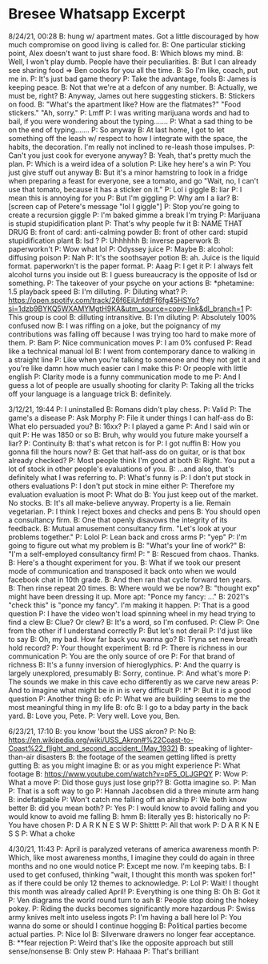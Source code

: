 # Bresee Whatsapp Excerpt

8/24/21, 00:28
B: hung w/ apartment mates. Got a little discouraged by how much compromise on good living is called for.
B: One particular sticking point, Alex doesn't want to just share food.
B: Which blows my mind.
B: Well, I won't play dumb. People have their peculiarities.
B: But I can already see sharing food => Ben cooks for you all the time.
B: So I'm like, coach, put me in.
P: It's just bad game theory
P: Take the advantage, fools
B: James is keeping peace.
B: Not that we're at a defcon of any number.
B: Actually, we must be, right?
B: Anyway, James out here suggesting stickers.
B: Stickers on food.
B: "What's the apartment like? How are the flatmates?"
"Food stickers."
"Ah, sorry."
P: Lmff
P: I was writing marijuana words and had to bail, if you were wondering about the typing.......
P: What a sad thing to be on the end of typing.......
P: So anyway
B: At last home, I got to let something off the leash w/ respect to how I integrate with the space, the habits, the decoration. I'm really not inclined to re-leash those impulses.
P: Can't you just cook for everyone anyway?
B: Yeah, that's pretty much the plan.
P: Which is a weird idea of a solution
P: Like hey here's a win
P: You just give stuff out anyway
B: But it's a minor hamstring to look in a fridge when preparing a feast for everyone, see a tomato, and go "Wait, no, I can't use that tomato, because it has a sticker on it."
P: Lol i giggle
B: liar
P: I mean this is annoying for you
P: But I'm giggling
P: Why am I a liar?
B: [screen cap of Petere's message "lol I giggle"]
P: Stop you're going to create a recursion giggle
P: I'm baked gimme a break I'm trying
P: Marijuana is stupid stupidification plant
P: That's why people fw it
B: NAME THAT DRUG
B: front of card: anti-calming powder
B: front of other card: stupid stupidification plant
B: lsd ?
P: Uhhhhhh
B: inverse paperwork
B: paperworkn't
P: Wow what lol
P: Odyssey juice
P: Maybe
B: alcohol: diffusing poison
P: Nah
P: It's the soothsayer potion
B: ah. Juice is the liquid format. paperworkn't is the paper format.
P: Aaag
P: I get it
P: I always felt alcohol turns you inside out
B: I guess bureaucracy is the opposite of lsd or something.
P: The takeover of your psyche on your actions
B: \*phetamine: 1.5 playback speed
B: I'm dilluting.
P: Diluting what?
P: https://open.spotify.com/track/26f6EiUnfdtFf6fg45HSYo?si=1dzb9BYKQ5WXAMYMgtH9KA&utm_source=copy-link&dl_branch=1
P: This group is cool
B: dilluting intransitive.
B: I'm diluting
P: Absolutely 100% confused now
B: I was riffing on a joke, but the poignancy of my contributions was falling off because I was trying too hard to make more of them.
P: Bam
P: Nice communication moves
P: I am 0% confused
P: Read like a technical manual lol
B: I went from contemporary dance to walking in a straight line
P: Like when you're talking to someone and they not get it and you're like damn how much easier can I make this
P: Or people with little english
P: Clarity mode is a funny communication mode to me
P: And I guess a lot of people are usually shooting for clarity
P: Taking all the tricks off your language is a language trick
B: definitely.

3/12/21, 19:44
P: I uninstalled
B: Romans didn't play chess.
P: Valid
P: The game's a disease
P: Ask Morphy
P: File it under things I can half-ass do
B: What elo persuaded you?
B: 16xx?
P: I played a game
P: And I said win or quit
P: He was 1850 or so
B: Bruh, why would you future make yourself a liar?
P: Continuity
B: that's what retcon is for
P: I got nuffin
B: How you gonna fill the hours now?
B: Get that half-ass do on guitar, or is that box already checked?
P: Most people think I'm good at both
B: Right. You put a lot of stock in other people's evaluations of you.
B: ...and also, that's definitely what I was referring to.
P: What's funny is
P: I don't put stock in others evaluations
P: I don't put stock in mine either
P: Therefore my evaluation evaluation is moot
P: What do
B: You just keep out of the market. No stocks.
B: It's all make-believe anyway. Property is a lie. Remain vegetarian.
P: I think I reject boxes and checks and pens
B: You should open a consultancy firm.
B: One that openly disavows the integrity of its feedback.
B: Mutual amusement consultancy firm. "Let's look at your problems together."
P: Lolol
P: Lean back and cross arms
P: "yep"
P: I'm going to figure out what my problem is
B: "What's your line of work?"
B: "I'm a self-employed consultancy firm!
P: "
B: Rescued from chaos. Thanks.
B: Here's a thought experiment for you.
B: What if we took our present mode of communication and transposed it back onto when we would facebook chat in 10th grade.
B: And then ran that cycle forward ten years.
B: Then rinse repeat 20 times.
B: Where would we be now?
B: "thought exp" might have been dressing it up. More apt: "Ponce my fancy: ..."
B: 2021's "check this" is "ponce my fancy". I'm making it happen.
P: That is a good question
P: I have the video won't load spinning wheel in my head trying to find a clew
B: Clue? Or clew?
B: It's a word, so I'm confused.
P: Clew
P: One from the other if I understand correctly
P: But let's not derail
P: I'd just like to say
B: Oh, my bad. How far back you wanna go?
B: Tryna set new breath hold record?
P: Your thought experiment
B: rd
P: There is richness in our communication
P: You are the only source of ore
P: For that brand of richness
B: It's a funny inversion of hieroglyphics.
P: And the quarry is largely unexplored, presumably
B: Sorry, continue.
P: And what's more
P: The sounds we make in this cave echo differently as we carve new areas
P: And to imagine what might be in in is very difficult
P: It*
P: But it is a good question
P: Another thing
B: ofc
P: What we are building seems to me the most meaningful thing in my life
B: ofc
B: I go to a bday party in the back yard.
B: Love you, Pete.
P: Very well. Love you, Ben.

6/23/21, 17:10
B: you know 'bout the USS akron?
P: No
B: https://en.wikipedia.org/wiki/USS_Akron#%22Coast-to-Coast%22_flight_and_second_accident_(May_1932)
B: speaking of lighter-than-air disasters
B: the footage of the seamen getting lifted is pretty gutting
B: as you might imagine
B: or as you might experience
P: What footage
B: https://www.youtube.com/watch?v=pF5_OLJGPQY
P: Wow
P: What a move
P: Did those guys just lose grip??
B: Gotta imagine so.
P: Man
P: That is a soft way to go
P: Hannah Jacobsen did a three minute arm hang
B: indefatigable
P: Won't catch me falling off an airship
P: We both know better
B: did you mean both?
P: Yes
P: I would know to avoid falling and you would know to avoid me falling
B: hmm
B: literally yes
B: historically no
P: You have chosen
P: D A R K N E S W
P: Shitttt
P: All that work
P: D A R K N E S S
P: What a choke

4/30/21, 11:43
P: April is paralyzed veterans of america awareness month
P: Which, like most awareness months, I imagine they could do again in three months and no one would notice
P: Except me now. I'm keeping tabs.
B: I used to get confused, thinking "wait, I thought this month was spoken for!" as if there could be only 12 themes to acknowledge.
P: Lol
P: Wait! I thought this month was already called April!
P: Everything is one thing
B: Oh
B: Got it
P: Ven diagrams the world round turn to ash
B: People stop doing the hokey pokey.
P: Riding the ducks becomes significantly more hazardous
P: Swiss army knives melt into useless ingots
P: I'm having a ball here lol
P: You wanna do some or should I continue hogging
B: Political parties become actual parties.
P: Nice lol
B: Silverware drawers no longer fear acceptance.
B: **fear rejection
P: Weird that's like the opposite approach but still sense/nonsense
B: Only stew
P: Hahaaa
P: That's brilliant
